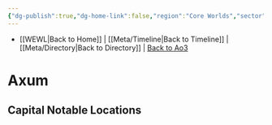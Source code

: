 ```yaml
---
{"dg-publish":true,"dg-home-link":false,"region":"Core Worlds","sector":"Azure","system":"Axum","grid":"L-9","tags":["planet","core","azure","map","unfinished"],"permalink":"/navigational/axum/","dgHomeLink":false,"dgPassFrontmatter":true}
---
```


- [[WEWL\|Back to Home]] | [[Meta/Timeline\|Back to Timeline]] | [[Meta/Directory\|Back to Directory]] | [Back to Ao3](https://archiveofourown.org/works/19334440/chapters/45992584)

# Axum

**Capital**
**Notable Locations**
- 